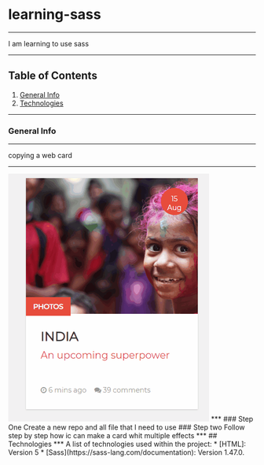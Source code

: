 # learning-sass
***
I am learning to use sass 
***
## Table of Contents
1. [General Info](#general-info)
2. [Technologies](#technologies)
***
### General Info
***
 copying a web card
***
 <img src="assets\img\card-sass.gif" alt="My cool logo"/>
***
### Step One  
Create a new repo and all file that I need to use 
### Step two  
Follow step by step how ic can make a card whit multiple effects
***
## Technologies
***
A list of technologies used within the project:
* [HTML]: Version 5 
* [Sass](https://sass-lang.com/documentation): Version 1.47.0.


